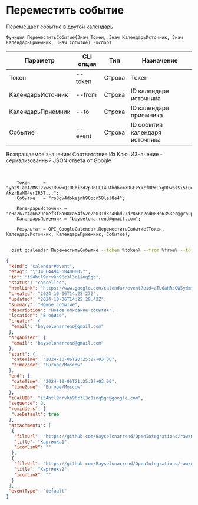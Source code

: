 ﻿---
sidebar_position: 5
---

# Переместить событие
 Перемещает событие в другой календарь



`Функция ПереместитьСобытие(Знач Токен, Знач КалендарьИсточник, Знач КалендарьПриемник, Знач Событие) Экспорт`

  | Параметр | CLI опция | Тип | Назначение |
  |-|-|-|-|
  | Токен | --token | Строка | Токен |
  | КалендарьИсточник | --from | Строка | ID календаря источника |
  | КалендарьПриемник | --to | Строка | ID календаря приемника |
  | Событие | --event | Строка | ID события календаря источника |

  
  Возвращаемое значение:   Соответствие Из КлючИЗначение - сериализованный JSON ответа от Google

<br/>




```bsl title="Пример кода"
    Токен     = "ya29.a0AcM612xw6IRwwkQIOEhizd2pJ6LLI4UAhdhxmXDGEzYkcfUPrLYgDDwbsSi5iQdc78WPs_1_Qor5KipuV6mAIvr6z-AKzrBaMT4erIR5T...";
    Событие   = "ro3gv4dokajnh90pcn58lel8e4";

    КалендарьИсточник = "e8a267e4a6629e0ef3f8a08ca54f52e2b031d3c40bd27d2866c2ed083c6353ec@group.calendar.google.com";
    КалендарьПриемник = "bayselonarrend@gmail.com";

    Результат = OPI_GoogleCalendar.ПереместитьСобытие(Токен, КалендарьИсточник, КалендарьПриемник, Событие);
```



```sh title="Пример команды CLI"
    
  oint gcalendar ПереместитьСобытие --token %token% --from %from% --to %to% --event %event%

```

```json title="Результат"
{
 "kind": "calendar#event",
 "etag": "\"3456449456840000\"",
 "id": "i54htl9nrvkh96c3l3c1inq5gc",
 "status": "cancelled",
 "htmlLink": "https://www.google.com/calendar/event?eid=aTU0aHRsOW5ydmtoOTZjM2wzYzFpbnE1Z2MgOGJlNDM0YzRhODY4N2I1ZTRjN2UzZGE3N2E3OWMwNGEzYzIwNGNhZTU2NjAxOTMyNWI2MjM2ZGQ3OGM4MmExMkBn",
 "created": "2024-10-06T14:25:27Z",
 "updated": "2024-10-06T14:25:28.42Z",
 "summary": "Новое событие",
 "description": "Новое описание события",
 "location": "В офисе",
 "creator": {
  "email": "bayselonarrend@gmail.com"
 },
 "organizer": {
  "email": "bayselonarrend@gmail.com"
 },
 "start": {
  "dateTime": "2024-10-06T20:25:27+03:00",
  "timeZone": "Europe/Moscow"
 },
 "end": {
  "dateTime": "2024-10-06T21:25:27+03:00",
  "timeZone": "Europe/Moscow"
 },
 "iCalUID": "i54htl9nrvkh96c3l3c1inq5gc@google.com",
 "sequence": 0,
 "reminders": {
  "useDefault": true
 },
 "attachments": [
  {
   "fileUrl": "https://github.com/Bayselonarrend/OpenIntegrations/raw/main/service/test_data/picture.jpg",
   "title": "Картинка1",
   "iconLink": ""
  },
  {
   "fileUrl": "https://github.com/Bayselonarrend/OpenIntegrations/raw/main/service/test_data/picture2.jpg",
   "title": "Картинка2",
   "iconLink": ""
  }
 ],
 "eventType": "default"
}
```
